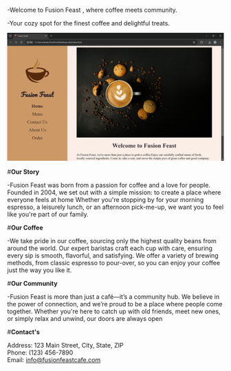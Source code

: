 -Welcome to Fusion Feast , where coffee meets community.

-Your cozy spot for the finest coffee and delightful treats.

![screenshot](./img/Screenshot.png)

#**Our Story**

-Fusion Feast was born from a passion for coffee and a love for people. Founded in 2004, we set out with a simple mission: to create a place where everyone feels at home Whether you're stopping by for your morning espresso, a leisurely lunch, or an afternoon pick-me-up, we want you to feel like you're part of our family.

#**Our Coffee**

-We take pride in our coffee, sourcing only the highest quality beans from around the world. Our expert baristas craft each cup with care, ensuring every sip is smooth, flavorful, and satisfying. We offer a variety of brewing methods, from classic espresso to pour-over, so you can enjoy your coffee just the way you like it.

#**Our Community**

-Fusion Feast is more than just a café—it’s a community hub. We believe in the power of connection, and we’re proud to be a place where people come together. Whether you're here to catch up with old friends, meet new ones, or simply relax and unwind, our doors are always open

#**Contact's**

 Address: 123 Main Street, City, State, ZIP<br>
Phone: (123) 456-7890<br>
 Email: info@fusionfeastcafe.com 